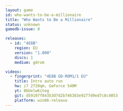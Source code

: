 ```yaml
---
layout: game
id: who-wants-to-be-a-millionaire
title: "Who Wants to Be a Millionaire"
status: unknown
gamedb-issue: 0

releases:
  - id: "4E8B"
    region: EU
    version: "1.000"
    discs: 1
    medium: gdrom

videos:
  - fingerprint: "4E8B GD-ROM1/1 EU"
    title: Intro auto run
    hw: i7 2720qm, GeForce 540M
    yt: 8bUelwKiteg
    git: d59197f84353d7d2b746383e9277d9ed7c8c4053
    platform: win86-release
---
```

